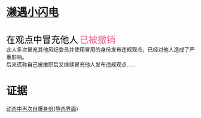 <style>
  white {
  text-decoration: none;
  color: #000;
  }
  </style>

<h1><a href="https://space.bilibili.com/674687892" class="white">濑遇小闪电</a></h1><br>
<font face="黑体" color=black size=5>在观点中冒充他人</font>
<font face="黑体" color="#f25d8e" size=5>已被撤销</font><br>
此人多次冒充其他风纪委员并使用冒用的身份发布违规观点，已经对他人造成了严重影响。<br>
后来谎称自己被撤职后又继续冒充他人发布违规观点……<br>

# 证据
[动态中再次自爆身份(静态界面)](https://qg46.github.io/bilibili/waterjudge/1/bevid-1.mhtml)
